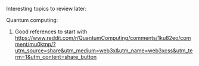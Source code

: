 Interesting topics to review later:

Quantum computing:

1. Good references to start with https://www.reddit.com/r/QuantumComputing/comments/1ku82eo/comment/mu0ktnp/?utm_source=share&utm_medium=web3x&utm_name=web3xcss&utm_term=1&utm_content=share_button
